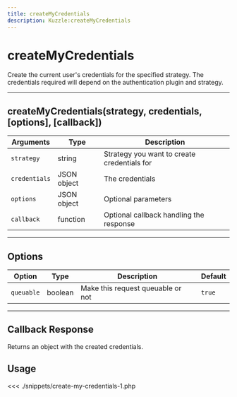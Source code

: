 ```yaml
---
title: createMyCredentials
description: Kuzzle:createMyCredentials
---
```


# createMyCredentials

Create the current user's credentials for the specified strategy. The credentials required will depend on the authentication plugin and strategy.

---

## createMyCredentials(strategy, credentials, [options], [callback])

| Arguments     | Type        | Description                                 |
| ------------- | ----------- | ------------------------------------------- |
| `strategy`    | string      | Strategy you want to create credentials for |
| `credentials` | JSON object | The credentials                             |
| `options`     | JSON object | Optional parameters                         |
| `callback`    | function    | Optional callback handling the response     |

---

## Options

| Option     | Type    | Description                       | Default |
| ---------- | ------- | --------------------------------- | ------- |
| `queuable` | boolean | Make this request queuable or not | `true`  |

---

## Callback Response

Returns an object with the created credentials.

## Usage

<<< ./snippets/create-my-credentials-1.php
